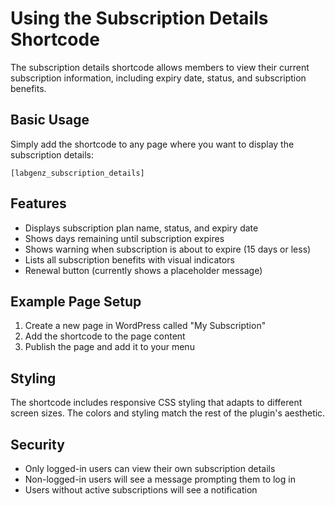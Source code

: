 # Using the Subscription Details Shortcode

The subscription details shortcode allows members to view their current subscription information, including expiry date, status, and subscription benefits.

## Basic Usage

Simply add the shortcode to any page where you want to display the subscription details:

```
[labgenz_subscription_details]
```

## Features

- Displays subscription plan name, status, and expiry date
- Shows days remaining until subscription expires
- Shows warning when subscription is about to expire (15 days or less)
- Lists all subscription benefits with visual indicators
- Renewal button (currently shows a placeholder message)

## Example Page Setup

1. Create a new page in WordPress called "My Subscription"
2. Add the shortcode to the page content
3. Publish the page and add it to your menu

## Styling

The shortcode includes responsive CSS styling that adapts to different screen sizes. The colors and styling match the rest of the plugin's aesthetic.

## Security

- Only logged-in users can view their own subscription details
- Non-logged-in users will see a message prompting them to log in
- Users without active subscriptions will see a notification

